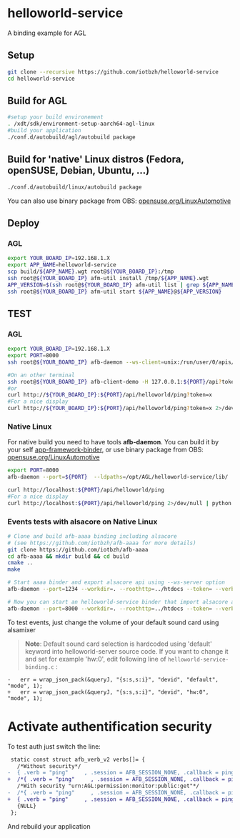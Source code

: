 # helloworld-service

A binding example for AGL

## Setup 

```bash
git clone --recursive https://github.com/iotbzh/helloworld-service
cd helloworld-service
```

## Build  for AGL

```bash
#setup your build environement
. /xdt/sdk/environment-setup-aarch64-agl-linux
#build your application
./conf.d/autobuild/agl/autobuild package
```

## Build for 'native' Linux distros (Fedora, openSUSE, Debian, Ubuntu, ...)

```bash
./conf.d/autobuild/linux/autobuild package
```

You can also use binary package from OBS: [opensuse.org/LinuxAutomotive][opensuse.org/LinuxAutomotive]

## Deploy

### AGL

```bash
export YOUR_BOARD_IP=192.168.1.X
export APP_NAME=helloworld-service
scp build/${APP_NAME}.wgt root@${YOUR_BOARD_IP}:/tmp
ssh root@${YOUR_BOARD_IP} afm-util install /tmp/${APP_NAME}.wgt
APP_VERSION=$(ssh root@${YOUR_BOARD_IP} afm-util list | grep ${APP_NAME}@ | cut -d"\"" -f4| cut -d"@" -f2)
ssh root@${YOUR_BOARD_IP} afm-util start ${APP_NAME}@${APP_VERSION}
```

## TEST

### AGL

```bash
export YOUR_BOARD_IP=192.168.1.X
export PORT=8000
ssh root@${YOUR_BOARD_IP} afb-daemon --ws-client=unix:/run/user/0/apis/ws/helloworld --port=${PORT} --token='x' -v

#On an other terminal
ssh root@${YOUR_BOARD_IP} afb-client-demo -H 127.0.0.1:${PORT}/api?token=x helloworld ping true
#or
curl http://${YOUR_BOARD_IP}:${PORT}/api/helloworld/ping?token=x
#For a nice display
curl http://${YOUR_BOARD_IP}:${PORT}/api/helloworld/ping?token=x 2>/dev/null | python -m json.tool
```

### Native Linux

For native build you need to have tools **afb-daemon**.
You can build it by your self [app-framework-binder][app-framework-binder], or use binary package from OBS: [opensuse.org/LinuxAutomotive][opensuse.org/LinuxAutomotive]

```bash
export PORT=8000
afb-daemon --port=${PORT}  --ldpaths=/opt/AGL/helloworld-service/lib/

curl http://localhost:${PORT}/api/helloworld/ping
#For a nice display
curl http://localhost:${PORT}/api/helloworld/ping 2>/dev/null | python -m json.tool
```

### Events tests with alsacore on Native Linux

```bash
# Clone and build afb-aaaa binding including alsacore 
# (see https://github.com/iotbzh/afb-aaaa for more details)
git clone https://github.com/iotbzh/afb-aaaa
cd afb-aaaa && mkdir build && cd build
cmake ..
make

# Start aaaa binder and export alsacore api using --ws-server option
afb-daemon --port=1234 --workdir=. --roothttp=../htdocs --token= --verbose --monitoring --ldpaths=package/lib --ws-server=unix:/var/tmp/afb-ws/alsacore
```

```bash
# Now you can start an helloworld-service binder that import alsacore api using --ws-client option
afb-daemon --port=8000 --workdir=. --roothttp=../htdocs --token= --verbose --monitoring --ldpaths=package/lib --ws-client=unix:/var/tmp/afb-ws/alsacore
```

To test events, just change the volume of your default sound card using alsamixer

>**Note**: Default sound card selection is hardcoded using 'default' keyword into
helloworld-server source code.
If you want to change it and set for example 'hw:0', edit following line of 
`helloworld-service-binding.c` :
```
-	err = wrap_json_pack(&queryJ, "{s:s,s:i}", "devid", "default", "mode", 1);
+	err = wrap_json_pack(&queryJ, "{s:s,s:i}", "devid", "hw:0", "mode", 1);
```


# Activate authentification security

To test auth just switch the line:

```diff
 static const struct afb_verb_v2 verbs[]= {
   /*Without security*/
-  { .verb = "ping"     , .session = AFB_SESSION_NONE, .callback = pingSample  , .auth = NULL},
+  /*{ .verb = "ping"     , .session = AFB_SESSION_NONE, .callback = pingSample  , .auth = NULL},*/
   /*With security "urn:AGL:permission:monitor:public:get"*/
-  /*{ .verb = "ping"     , .session = AFB_SESSION_NONE, .callback = pingSample  , .auth = &_afb_auths_v2_monitor[1]},*/
+  { .verb = "ping"     , .session = AFB_SESSION_NONE, .callback = pingSample  , .auth = &_afb_auths_v2_monitor[1]},
   {NULL}
 };
```

And rebuild your application

[opensuse.org/LinuxAutomotive]:https://en.opensuse.org/LinuxAutomotive
[app-framework-binder]:https://gerrit.automotivelinux.org/gerrit/#/admin/projects/src/app-framework-binder
